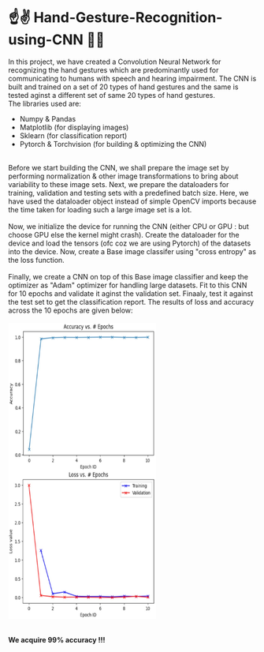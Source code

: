 # ☝✌ Hand-Gesture-Recognition-using-CNN 🤘🤙

In this project, we have created a Convolution Neural Network for recognizing the hand gestures which are predominantly used for communicating to humans with speech and hearing impairment. The CNN is built and trained on a set of 20 types of hand gestures and the same is tested aginst a different set of same 20 types of hand gestures.
<br>
The libraries used are:
- Numpy & Pandas
- Matplotlib (for displaying images)
- Sklearn (for classification report)
- Pytorch & Torchvision (for building & optimizing the CNN)
<br>
Before we start building the CNN, we shall prepare the image set by performing normalization & other image transformations to bring about variability to these image sets. Next, we prepare the dataloaders for training, validation and testing sets with a predefined batch size. Here, we have used the dataloader object instead of simple OpenCV imports because the time taken for loading such a large image set is a lot.
<br>
<br>
Now, we initialize the device for running the CNN (either CPU or GPU : but choose GPU else the kernel might crash). Create the dataloader for the device and load the tensors (ofc coz we are using Pytorch) of the datasets into the device. Now, create a Base image classifer using "cross entropy" as the loss function.
<br>
<br>
Finally, we create a CNN on top of this Base image classifier and keep the optimizer as "Adam" optimizer for handling large datasets. Fit to this CNN for 10 epochs and validate it aginst the validation set. Finaaly, test it against the test set to get the classification report. The results of loss and accuracy across the 10 epochs are given below:
<br>
<br>
<div style="display:grid">
  <img src="Acc Vs Epochs.jpg" style="height:300px;width:300px;float:left">
  <img src="Loss Vs Epochs.jpg" style="height:300px;width:300px;float:left">
</div>
<br>
<br>
<b>We acquire 99% accuracy !!!</b>
